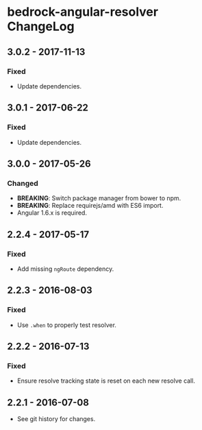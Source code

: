 # bedrock-angular-resolver ChangeLog

## 3.0.2 - 2017-11-13

### Fixed
- Update dependencies.

## 3.0.1 - 2017-06-22

### Fixed
- Update dependencies.

## 3.0.0 - 2017-05-26

### Changed
- **BREAKING**: Switch package manager from bower to npm.
- **BREAKING**: Replace requirejs/amd with ES6 import.
- Angular 1.6.x is required.

## 2.2.4 - 2017-05-17

### Fixed
- Add missing `ngRoute` dependency.

## 2.2.3 - 2016-08-03

### Fixed
- Use `.when` to properly test resolver.

## 2.2.2 - 2016-07-13

### Fixed
- Ensure resolve tracking state is reset on each new resolve call.

## 2.2.1 - 2016-07-08

- See git history for changes.
